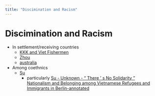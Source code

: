 ```yaml
---
title: "Discimination and Racism"
---
```


# Discimination and Racism
- In settlement/receiving countries
	- [KKK and Viet Fishermen](001.Notes/KKK%20and%20Viet%20Fishermen.md)
	- [Zhou](005.Authors/Zhou.md)
	- [australia](australia.md)
- Among coethnics
	- [Su](005.Authors/Su.md)
		- particularly [Su - Unknown - “ There ’ s No Solidarity ” Nationalism and Belonging among Vietnamese Refugees and Immigrants in Berlin-annotated](Attachments/PDFs/Su%20-%20Unknown%20-%20“%20There%20’%20s%20No%20Solidarity%20”%20Nationalism%20and%20Belonging%20among%20Vietnamese%20Refugees%20and%20Immigrants%20in%20Berlin-annotated.pdf)
## 
###